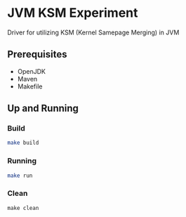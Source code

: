 # JVM KSM Experiment
 
Driver for utilizing KSM (Kernel Samepage Merging) in JVM

## Prerequisites

- OpenJDK
- Maven
- Makefile

## Up and Running

### Build

```sh
make build 
```

### Running

```sh
make run
```

### Clean

```
make clean
```
